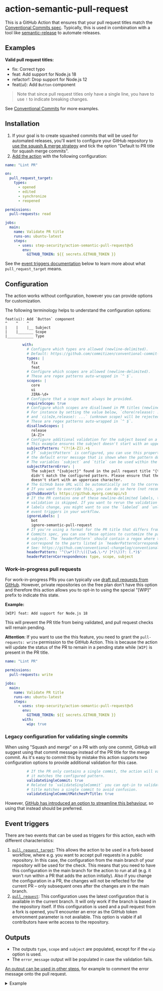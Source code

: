 # action-semantic-pull-request

This is a GitHub Action that ensures that your pull request titles match the [Conventional Commits spec](https://www.conventionalcommits.org/). Typically, this is used in combination with a tool like [semantic-release](https://github.com/semantic-release/semantic-release) to automate releases.

## Examples

**Valid pull request titles:**

- fix: Correct typo
- feat: Add support for Node.js 18
- refactor!: Drop support for Node.js 12
- feat(ui): Add `Button` component

> Note that since pull request titles only have a single line, you have to use `!` to indicate breaking changes.

See [Conventional Commits](https://www.conventionalcommits.org/) for more examples.

## Installation

1. If your goal is to create squashed commits that will be used for automated releases, you'll want to configure your GitHub repository to [use the squash & merge strategy](https://docs.github.com/en/repositories/configuring-branches-and-merges-in-your-repository/configuring-pull-request-merges/configuring-commit-squashing-for-pull-requests) and tick the option "Default to PR title for squash merge commits".
2. [Add the action](https://docs.github.com/en/actions/quickstart) with the following configuration:
```yml
name: "Lint PR"

on:
  pull_request_target:
    types:
      - opened
      - edited
      - synchronize
      - reopened

permissions:
  pull-requests: read

jobs:
  main:
    name: Validate PR title
    runs-on: ubuntu-latest
    steps:
      - uses: step-security/action-semantic-pull-request@v5
        env:
          GITHUB_TOKEN: ${{ secrets.GITHUB_TOKEN }}
```

See the [event triggers documentation](#event-triggers) below to learn more about what `pull_request_target` means.

## Configuration

The action works without configuration, however you can provide options for customization.

The following terminology helps to understand the configuration options:

```
feat(ui): Add `Button` component
^    ^    ^
|    |    |__ Subject
|    |_______ Scope
|____________ Type
```

```yml
        with:
          # Configure which types are allowed (newline-delimited).
          # Default: https://github.com/commitizen/conventional-commit-types
          types: |
            fix
            feat
          # Configure which scopes are allowed (newline-delimited).
          # These are regex patterns auto-wrapped in `^ $`.
          scopes: |
            core
            ui
            JIRA-\d+
          # Configure that a scope must always be provided.
          requireScope: true
          # Configure which scopes are disallowed in PR titles (newline-delimited).
          # For instance by setting the value below, `chore(release): ...` (lowercase)
          # and `ci(e2e,release): ...` (unknown scope) will be rejected.
          # These are regex patterns auto-wrapped in `^ $`.
          disallowScopes: |
            release
            [A-Z]+
          # Configure additional validation for the subject based on a regex.
          # This example ensures the subject doesn't start with an uppercase character.
          subjectPattern: ^(?![A-Z]).+$
          # If `subjectPattern` is configured, you can use this property to override
          # the default error message that is shown when the pattern doesn't match.
          # The variables `subject` and `title` can be used within the message.
          subjectPatternError: |
            The subject "{subject}" found in the pull request title "{title}"
            didn't match the configured pattern. Please ensure that the subject
            doesn't start with an uppercase character.
          # The GitHub base URL will be automatically set to the correct value from the GitHub context variable.
          # If you want to override this, you can do so here (not recommended).
          githubBaseUrl: https://github.myorg.com/api/v3
          # If the PR contains one of these newline-delimited labels, the
          # validation is skipped. If you want to rerun the validation when
          # labels change, you might want to use the `labeled` and `unlabeled`
          # event triggers in your workflow.
          ignoreLabels: |
            bot
            ignore-semantic-pull-request
          # If you're using a format for the PR title that differs from the traditional Conventional
          # Commits spec, you can use these options to customize the parsing of the type, scope and
          # subject. The `headerPattern` should contain a regex where the capturing groups in parentheses
          # correspond to the parts listed in `headerPatternCorrespondence`.
          # See: https://github.com/conventional-changelog/conventional-changelog/tree/master/packages/conventional-commits-parser#headerpattern
          headerPattern: '^(\w*)(?:\(([\w$.\-*/ ]*)\))?: (.*)$'
          headerPatternCorrespondence: type, scope, subject
```

### Work-in-progress pull requests

For work-in-progress PRs you can typically use [draft pull requests from GitHub](https://github.blog/2019-02-14-introducing-draft-pull-requests/). However, private repositories on the free plan don't have this option and therefore this action allows you to opt-in to using the special "[WIP]" prefix to indicate this state.

**Example:**

```
[WIP] feat: Add support for Node.js 18
```

This will prevent the PR title from being validated, and pull request checks will remain pending.

**Attention**: If you want to use the this feature, you need to grant the `pull-requests: write` permission to the GitHub Action. This is because the action will update the status of the PR to remain in a pending state while `[WIP]` is present in the PR title.

```yml
name: "Lint PR"

permissions:
  pull-requests: write

jobs:
  main:
    name: Validate PR title
    runs-on: ubuntu-latest
    steps:
      - uses: step-security/action-semantic-pull-request@v5
        env:
          GITHUB_TOKEN: ${{ secrets.GITHUB_TOKEN }}
        with:
          wip: true
```

### Legacy configuration for validating single commits

When using "Squash and merge" on a PR with only one commit, GitHub will suggest using that commit message instead of the PR title for the merge commit. As it's easy to commit this by mistake this action supports two configuration options to provide additional validation for this case. 

```yml
          # If the PR only contains a single commit, the action will validate that
          # it matches the configured pattern.
          validateSingleCommit: true
          # Related to `validateSingleCommit` you can opt-in to validate that the PR
          # title matches a single commit to avoid confusion.
          validateSingleCommitMatchesPrTitle: true
```

However, [GitHub has introduced an option to streamline this behaviour](https://github.blog/changelog/2022-05-11-default-to-pr-titles-for-squash-merge-commit-messages/), so using that instead should be preferred.

## Event triggers

There are two events that can be used as triggers for this action, each with different characteristics:

1. [`pull_request_target`](https://docs.github.com/en/actions/reference/events-that-trigger-workflows#pull_request_target): This allows the action to be used in a fork-based workflow, where e.g. you want to accept pull requests in a public repository. In this case, the configuration from the main branch of your repository will be used for the check. This means that you need to have this configuration in the main branch for the action to run at all (e.g. it won't run within a PR that adds the action initially). Also if you change the configuration in a PR, the changes will not be reflected for the current PR – only subsequent ones after the changes are in the main branch.
2. [`pull_request`](https://docs.github.com/en/actions/reference/events-that-trigger-workflows#pull_request): This configuration uses the latest configuration that is available in the current branch. It will only work if the branch is based in the repository itself. If this configuration is used and a pull request from a fork is opened, you'll encounter an error as the GitHub token environment parameter is not available. This option is viable if all contributors have write access to the repository.

## Outputs

- The outputs `type`, `scope` and `subject` are populated, except for if the `wip` option is used.
- The `error_message` output will be populated in case the validation fails.

[An output can be used in other steps](https://docs.github.com/en/actions/using-jobs/defining-outputs-for-jobs), for example to comment the error message onto the pull request.

<details>
<summary>Example</summary>

```yml
name: "Lint PR"

on:
  pull_request_target:
    types:
      - opened
      - edited
      - synchronize

permissions:
  pull-requests: write

jobs:
  main:
    name: Validate PR title
    runs-on: ubuntu-latest
    steps:
      - uses: step-security/action-semantic-pull-request@v5
        id: lint_pr_title
        env:
          GITHUB_TOKEN: ${{ secrets.GITHUB_TOKEN }}

      - uses: marocchino/sticky-pull-request-comment@v2
        # When the previous steps fails, the workflow would stop. By adding this
        # condition you can continue the execution with the populated error message.
        if: always() && (steps.lint_pr_title.outputs.error_message != null)
        with:
          header: pr-title-lint-error
          message: |
            Hey there and thank you for opening this pull request! 👋🏼
            
            We require pull request titles to follow the [Conventional Commits specification](https://www.conventionalcommits.org/en/v1.0.0/) and it looks like your proposed title needs to be adjusted.

            Details:
            
            ```
            ${{ steps.lint_pr_title.outputs.error_message }}
            ```

      # Delete a previous comment when the issue has been resolved
      - if: ${{ steps.lint_pr_title.outputs.error_message == null }}
        uses: marocchino/sticky-pull-request-comment@v2
        with:   
          header: pr-title-lint-error
          delete: true
```

</details>

